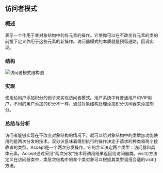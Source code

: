 ## 访问者模式

### 概述
表示一个作用于某对象结构中的各元素的操作。它使你可以在不改变各元素的类的前提下定义作用于这些元素的新操作。访问器模式的本质就是预留通路，回调实现。

### 结构
![访问者模式结构图](http://7u2eqw.com1.z0.glb.clouddn.com/访问者模式结构图.png)

### 实现
使用给用户添加积分的例子来实现访问者模式。用户系统中有普通用户和VIP用户，不同的用户添加的积分不一样，通过对象结构处理添加积分访问器来添加剂分。

### 总结与分析
访问者能够实现在不改变对象结构的情况下，就可以给对象结构中的类增加功能使用的是两次分发的技术。双分派意味着得到执行的操作决定于请求的种类和两个接收者的类型。Accept是一个两次分发操作，它的含义决定两个类型：访问器和具体元素。Accept通过采用“两次分发”技术将调用结果返回给访问器类。visit()方法定义在访问器类中，类层次结构中的某个类对象可以根据其类型调用合适的visit()方法。
